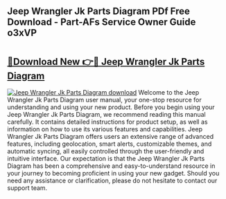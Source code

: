 ## Jeep Wrangler Jk Parts Diagram PDf Free Download - Part-AFs Service Owner Guide o3xVP

# <h2><a href="http://dfidwmq.blite.top/?on=Jeep+Wrangler+Jk+Parts+Diagram">🔗Download New 👉🔴 Jeep Wrangler Jk Parts Diagram</a></h2>

[![Jeep Wrangler Jk Parts Diagram download](https://i.imgur.com/lujVjoI.png)](http://dfidwmq.blite.top/?on=Jeep+Wrangler+Jk+Parts+Diagram)
Welcome to the Jeep Wrangler Jk Parts Diagram user manual, your one-stop resource for understanding and using your new product. Before you begin using your Jeep Wrangler Jk Parts Diagram, we recommend reading this manual carefully. It contains detailed instructions for product setup, as well as information on how to use its various features and capabilities. Jeep Wrangler Jk Parts Diagram offers users an extensive range of advanced features, including geolocation, smart alerts, customizable themes, and automatic syncing, all easily controlled through the user-friendly and intuitive interface. Our expectation is that the Jeep Wrangler Jk Parts Diagram has been a comprehensive and easy-to-understand resource in your journey to becoming proficient in using your new gadget. Should you need any assistance or clarification, please do not hesitate to contact our support team.
